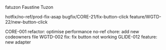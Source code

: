 fatuzon Faustine Tuzon

hotfix/no-ref/prod-fix-asap
bugfix/CORE-21/fix-button-click
feature/WGTD-22/new-button-click

CORE-001 refactor: optimise performance
no-ref chore: add new codeowners file
WGTD-002 fix: fix button not working
GLIDE-012 feature: new adapter